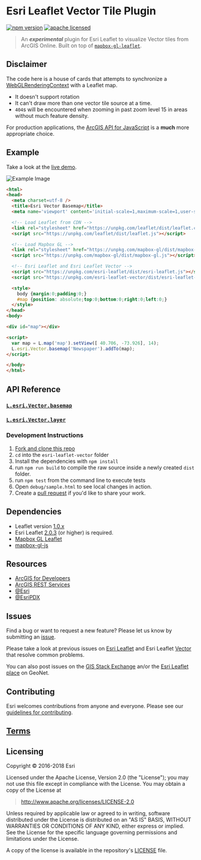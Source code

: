 # Esri Leaflet Vector Tile Plugin

[![npm version][npm-img]][npm-url]
[![apache licensed](https://img.shields.io/badge/license-Apache-green.svg?style=flat-square)](https://raw.githubusercontent.com/Esri/esri-leaflet-vector/master/LICENSE)

[npm-img]: https://img.shields.io/npm/v/esri-leaflet-vector.svg?style=flat-square
[npm-url]: https://www.npmjs.com/package/esri-leaflet-vector

> An ***experimental*** plugin for Esri Leaflet to visualize Vector tiles from ArcGIS Online. Built on top of [`mapbox-gl-leaflet`](https://github.com/mapbox/mapbox-gl-leaflet).

## Disclaimer

The code here is a house of cards that attempts to synchronize a [WebGLRenderingContext](https://developer.mozilla.org/en-US/docs/Web/API/WebGLRenderingContext) with a Leaflet map. 

* It doesn't support rotation 
* It can't draw more than one vector tile source at a time.
* `404`s will be encountered when zooming in past zoom level 15 in areas without much feature density. 

For production applications, the [ArcGIS API for JavaScript](https://developers.arcgis.com/javascript/latest/sample-code/layers-vectortilelayer/index.html) is a **much** more appropriate choice.

## Example

Take a look at the [live demo](http://esri.github.com/esri-leaflet/examples/vector-basemap.html).

![Example Image](example.png)

```html
<html>
<head>
  <meta charset=utf-8 />
  <title>Esri Vector Basemap</title>
  <meta name='viewport' content='initial-scale=1,maximum-scale=1,user-scalable=no' />

  <!-- Load Leaflet from CDN -->
  <link rel="stylesheet" href="https://unpkg.com/leaflet/dist/leaflet.css"/>
  <script src="https://unpkg.com/leaflet/dist/leaflet.js"></script>

  <!-- Load Mapbox GL -->
  <link rel="stylesheet" href="https://unpkg.com/mapbox-gl/dist/mapbox-gl.css"/>
  <script src="https://unpkg.com/mapbox-gl/dist/mapbox-gl.js"></script>

  <!-- Esri Leaflet and Esri Leaflet Vector -->
  <script src="https://unpkg.com/esri-leaflet/dist/esri-leaflet.js"></script>
  <script src="https://unpkg.com/esri-leaflet-vector/dist/esri-leaflet-vector.js"></script>

  <style>
    body {margin:0;padding:0;}
    #map {position: absolute;top:0;bottom:0;right:0;left:0;}
  </style>
</head>
<body>

<div id="map"></div>

<script>
  var map = L.map('map').setView([ 40.706, -73.926], 14);
  L.esri.Vector.basemap('Newspaper').addTo(map);
</script>

</body>
</html>
```

## API Reference

### [`L.esri.Vector.basemap`](http://esri.github.io/esri-leaflet/api-reference/layers/vector-basemap.html)

### [`L.esri.Vector.layer`](http://esri.github.io/esri-leaflet/api-reference/layers/vector-layer.html)

### Development Instructions

1. [Fork and clone this repo](https://help.github.com/articles/fork-a-repo)
2. `cd` into the `esri-leaflet-vector` folder
3. Install the dependencies with `npm install`
4. run `npm run build` to compile the raw source inside a newly created `dist` folder.
5. run `npm test` from the command line to execute tests
6. Open `debug/sample.html` to see local changes in action.
6. Create a [pull request](https://help.github.com/articles/creating-a-pull-request) if you'd like to share your work.

## Dependencies

* Leaflet version [1.0.x](https://github.com/Leaflet/Leaflet/releases/tag/v1.0.1)
* Esri Leaflet [2.0.3](https://github.com/Esri/esri-leaflet/releases/tag/v2.0.3) (or higher) is required.
* [Mapbox GL Leaflet](https://github.com/jgravois/mapbox-gl-leaflet.git#indexed-vector-sources)
* [mapbox-gl-js](https://www.mapbox.com/mapbox-gl-js/)

## Resources

* [ArcGIS for Developers](http://developers.arcgis.com)
* [ArcGIS REST Services](http://resources.arcgis.com/en/help/arcgis-rest-api/)
* [@Esri](http://twitter.com/esri)
* [@EsriPDX](http://twitter.com/esripdx)

## Issues

Find a bug or want to request a new feature?  Please let us know by submitting an [issue](https://github.com/Esri/esri-leaflet-vector/issues).

Please take a look at previous issues on [Esri Leaflet](https://github.com/Esri/esri-leaflet-vector/issues?labels=FAQ&milestone=&page=1&state=closed) and Esri Leaflet [Vector](https://github.com/Esri/esri-leaflet-vector/issues) that resolve common problems.

You can also post issues on the [GIS Stack Exchange](http://gis.stackexchange.com/questions/ask?tags=esri-leaflet,leaflet) an/or the [Esri Leaflet place](https://geonet.esri.com/discussion/create.jspa?sr=pmenu&containerID=1841&containerType=700&tags=esri-leaflet,leaflet) on GeoNet.

## Contributing

Esri welcomes contributions from anyone and everyone. Please see our [guidelines for contributing](https://github.com/Esri/esri-leaflet/blob/master/CONTRIBUTING.md).

## [Terms](https://github.com/Esri/esri-leaflet#terms)

## Licensing

Copyright &copy; 2016-2018 Esri

Licensed under the Apache License, Version 2.0 (the "License");
you may not use this file except in compliance with the License.
You may obtain a copy of the License at

> http://www.apache.org/licenses/LICENSE-2.0

Unless required by applicable law or agreed to in writing, software
distributed under the License is distributed on an "AS IS" BASIS,
WITHOUT WARRANTIES OR CONDITIONS OF ANY KIND, either express or implied.
See the License for the specific language governing permissions and
limitations under the License.

A copy of the license is available in the repository's [LICENSE](./LICENSE) file.
